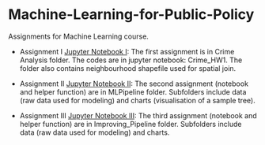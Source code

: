 # Machine-Learning-for-Public-Policy
Assignments for Machine Learning course.

+ Assignment I [Jupyter Notebook I](https://github.com/parthkhare/Machine-Learning-for-Public-Polcy/blob/master/Crime_Analysis/Crime_HW1.ipynb): The first assignment is in Crime Analysis folder. The codes are in jupyter notebook: Crime_HW1. The folder also contains neighbourhood shapefile used for spatial join.

+ Assignment II [Jupyter Notebook II](https://github.com/parthkhare/Machine-Learning-for-Public-Polcy/blob/master/MLPipeline/ML_Pipeline_HW2.ipynb): The second assignment (notebook and helper function) are in MLPipeline folder. Subfolders include data (raw data used for modeling) and charts (visualisation of a sample tree).

+ Assignment III [Jupyter Notebook III](https://github.com/parthkhare/Machine-Learning-for-Public-Polcy/blob/master/Improving_Pipeline/ML_ImprvPipe_HW3.ipynb): The third assignment (notebook and helper function) are in Improving_Pipeline folder. Subfolders include data (raw data used for modeling) and charts.



